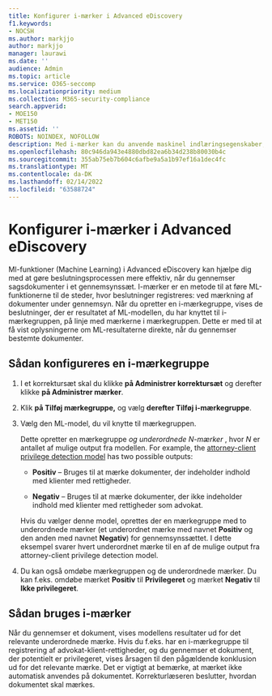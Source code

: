 ```yaml
---
title: Konfigurer i-mærker i Advanced eDiscovery
f1.keywords:
- NOCSH
ms.author: markjjo
author: markjjo
manager: laurawi
ms.date: ''
audience: Admin
ms.topic: article
ms.service: O365-seccomp
ms.localizationpriority: medium
ms.collection: M365-security-compliance
search.appverid:
- MOE150
- MET150
ms.assetid: ''
ROBOTS: NOINDEX, NOFOLLOW
description: Med i-mærker kan du anvende maskinel indlæringsegenskaber, når du gennemser indhold i Advanced eDiscovery sag. Brug i-mærkegrupper til at vise resultaterne af modeller til registrering af maskinel indlæring, f.eks. attorney-client privilege model.
ms.openlocfilehash: 80c946da943e4880dbd82ea6b34d238b80030b4c
ms.sourcegitcommit: 355ab75eb7b604c6afbe9a5a1b97ef16a1dec4fc
ms.translationtype: MT
ms.contentlocale: da-DK
ms.lasthandoff: 02/14/2022
ms.locfileid: "63588724"
---
```

# <a name="set-up-smart-tags-in-advanced-ediscovery"></a>Konfigurer i-mærker i Advanced eDiscovery

Ml-funktioner (Machine Learning) i Advanced eDiscovery kan hjælpe dig med at gøre beslutningsprocessen mere effektiv, når du gennemser sagsdokumenter i et gennemsynssæt. I-mærker er en metode til at føre ML-funktionerne til de steder, hvor beslutninger registreres: ved mærkning af dokumenter under gennemsyn. Når du opretter en i-mærkegruppe, vises de beslutninger, der er resultatet af ML-modellen, du har knyttet til i-mærkegruppen, på linje med mærkerne i mærkegruppen. Dette er med til at få vist oplysningerne om ML-resultaterne direkte, når du gennemser bestemte dokumenter.

## <a name="how-to-set-up-a-smart-tag-group"></a>Sådan konfigureres en i-mærkegruppe

1. I et korrektursæt skal du klikke **på Administrer korrektursæt** og derefter klikke **på Administrer mærker**.

2. Klik **på Tilføj mærkegruppe,** og vælg **derefter Tilføj i-mærkegruppe**.

3. Vælg den ML-model, du vil knytte til mærkegruppen.
    
   Dette opretter en mærkegruppe *og underordnede N-mærker* , hvor *N* er antallet af mulige output fra modellen. For example, the [attorney-client privilege detection model](attorney-privilege-detection.md) has two possible outputs: 

   - **Positiv** – Bruges til at mærke dokumenter, der indeholder indhold med klienter med rettigheder.
   
   - **Negativ** – Bruges til at mærke dokumenter, der ikke indeholder indhold med klienter med rettigheder som advokat.
    
    Hvis du vælger denne model, oprettes der en mærkegruppe med to underordnede mærker (et underordnet mærke med navnet **Positiv** og den anden med navnet **Negativ**) for gennemsynssættet. I dette eksempel svarer hvert underordnet mærke til en af de mulige output fra attorney-client privilege detection model.

4. Du kan også omdøbe mærkegruppen og de underordnede mærker. Du kan f.eks. omdøbe mærket **Positiv** til **Privilegeret** og mærket **Negativ** til **Ikke privilegeret**.

## <a name="how-to-use-smart-tags"></a>Sådan bruges i-mærker

Når du gennemser et dokument, vises modellens resultater ud for det relevante underordnede mærke. Hvis du f.eks. har en i-mærkegruppe til registrering af advokat-klient-rettigheder, og du gennemser et dokument, der potentielt er privilegeret, vises årsagen til den pågældende konklusion ud for det relevante mærke. Det er vigtigt at bemærke, at mærket ikke automatisk anvendes på dokumentet. Korrekturlæseren beslutter, hvordan dokumentet skal mærkes.

